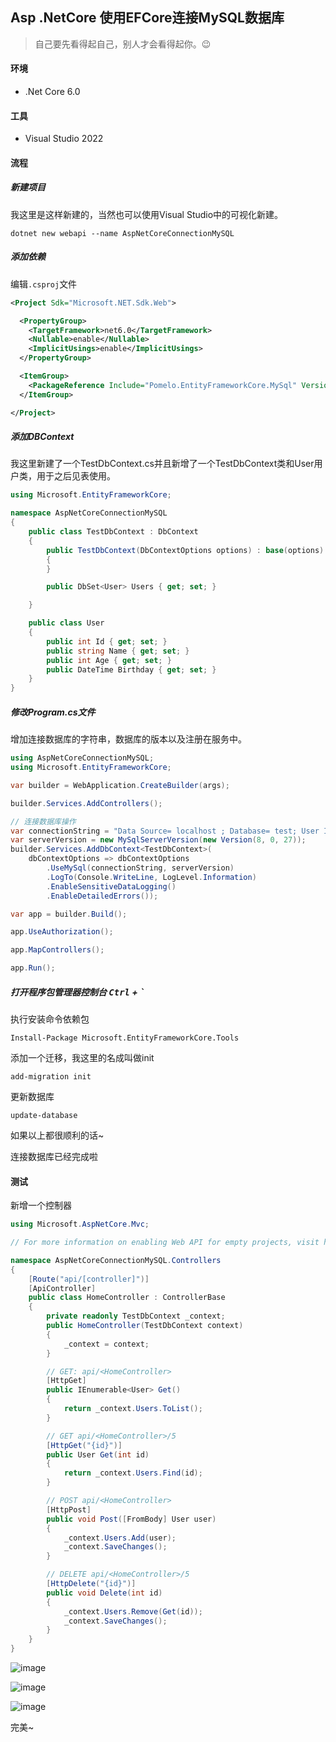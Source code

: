 ## Asp .NetCore 使用EFCore连接MySQL数据库

> 自己要先看得起自己，别人才会看得起你。😉

#### 环境

- .Net Core 6.0

#### 工具

- Visual Studio 2022

#### 流程

##### 新建项目

我这里是这样新建的，当然也可以使用Visual Studio中的可视化新建。

``` shell
dotnet new webapi --name AspNetCoreConnectionMySQL
```

##### 添加依赖

编辑```.csproj```文件

``` xml
<Project Sdk="Microsoft.NET.Sdk.Web">

  <PropertyGroup>
    <TargetFramework>net6.0</TargetFramework>
    <Nullable>enable</Nullable>
    <ImplicitUsings>enable</ImplicitUsings>
  </PropertyGroup>

  <ItemGroup>
    <PackageReference Include="Pomelo.EntityFrameworkCore.MySql" Version="6.0.1" />
  </ItemGroup>

</Project>
```

##### 添加DBContext

我这里新建了一个TestDbContext.cs并且新增了一个TestDbContext类和User用户类，用于之后见表使用。

``` csharp
using Microsoft.EntityFrameworkCore;

namespace AspNetCoreConnectionMySQL
{
    public class TestDbContext : DbContext
    {
        public TestDbContext(DbContextOptions options) : base(options)
        {
        }

        public DbSet<User> Users { get; set; }

    }

    public class User
    {
        public int Id { get; set; }
        public string Name { get; set; }
        public int Age { get; set; }
        public DateTime Birthday { get; set; }
    }
}
```

##### 修改Program.cs文件

增加连接数据库的字符串，数据库的版本以及注册在服务中。

``` csharp
using AspNetCoreConnectionMySQL;
using Microsoft.EntityFrameworkCore;

var builder = WebApplication.CreateBuilder(args);

builder.Services.AddControllers();

// 连接数据库操作
var connectionString = "Data Source= localhost ; Database= test; User ID= root ; Password=root; pooling=true ; port= 3306; sslmode=none ; CharSet =utf8;allowPublicKeyRetrieval=true;";
var serverVersion = new MySqlServerVersion(new Version(8, 0, 27));
builder.Services.AddDbContext<TestDbContext>(
    dbContextOptions => dbContextOptions
        .UseMySql(connectionString, serverVersion)
        .LogTo(Console.WriteLine, LogLevel.Information)
        .EnableSensitiveDataLogging()
        .EnableDetailedErrors());

var app = builder.Build();

app.UseAuthorization();

app.MapControllers();

app.Run();
```

##### 打开程序包管理器控制台  <kbd>Ctrl</kbd> + <kbd>`</kbd>

执行安装命令依赖包

``` shell
Install-Package Microsoft.EntityFrameworkCore.Tools
```

添加一个迁移，我这里的名成叫做init

``` shell
add-migration init
```

更新数据库

``` shell
update-database
```

如果以上都很顺利的话~ 

连接数据库已经完成啦

#### 测试

新增一个控制器

``` csharp
using Microsoft.AspNetCore.Mvc;

// For more information on enabling Web API for empty projects, visit https://go.microsoft.com/fwlink/?LinkID=397860

namespace AspNetCoreConnectionMySQL.Controllers
{
    [Route("api/[controller]")]
    [ApiController]
    public class HomeController : ControllerBase
    {
        private readonly TestDbContext _context;
        public HomeController(TestDbContext context)
        {
            _context = context;
        }

        // GET: api/<HomeController>
        [HttpGet]
        public IEnumerable<User> Get()
        {
            return _context.Users.ToList();
        }

        // GET api/<HomeController>/5
        [HttpGet("{id}")]
        public User Get(int id)
        {
            return _context.Users.Find(id);
        }

        // POST api/<HomeController>
        [HttpPost]
        public void Post([FromBody] User user)
        {
            _context.Users.Add(user);
            _context.SaveChanges();
        }

        // DELETE api/<HomeController>/5
        [HttpDelete("{id}")]
        public void Delete(int id)
        {
            _context.Users.Remove(Get(id));
            _context.SaveChanges();
        }
    }
}
```

![image](https://img2022.cnblogs.com/blog/1415778/202203/1415778-20220324172710838-1209228645.png)

![image](https://img2022.cnblogs.com/blog/1415778/202203/1415778-20220324172756295-2081338366.png)

![image](https://img2022.cnblogs.com/blog/1415778/202203/1415778-20220324172829501-1548451338.png)





完美~

